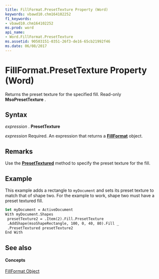 ```yaml
---
title: FillFormat.PresetTexture Property (Word)
keywords: vbawd10.chm164102252
f1_keywords:
- vbawd10.chm164102252
ms.prod: word
api_name:
- Word.FillFormat.PresetTexture
ms.assetid: 90503151-0351-26f3-de16-65cb21992f46
ms.date: 06/08/2017
---
```



# FillFormat.PresetTexture Property (Word)

Returns the preset texture for the specified fill. Read-only **MsoPresetTexture** .


## Syntax

 _expression_ . **PresetTexture**

 _expression_ Required. An expression that returns a **[FillFormat](fillformat-object-word.md)** object.


## Remarks

Use the **[PresetTextured](fillformat-presettextured-method-word.md)** method to specify the preset texture for the fill.


## Example

This example adds a rectangle to  `myDocument` and sets its preset texture to match that of shape two. For the example to work, shape two must have a preset textured fill.


```vb
Set myDocument = ActiveDocument 
With myDocument.Shapes 
 presetTexture2 = .Item(2).Fill.PresetTexture 
 .AddShape(msoShapeRectangle, 100, 0, 40, 80).Fill _ 
 .PresetTextured presetTexture2 
End With
```


## See also


#### Concepts


[FillFormat Object](fillformat-object-word.md)


